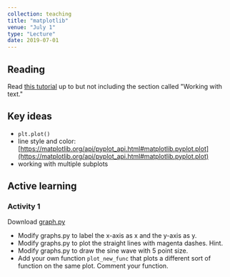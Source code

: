 ```yaml
---
collection: teaching
title: "matplotlib"
venue: "July 1"
type: "Lecture"
date: 2019-07-01
---
```


## Reading
Read [this tutorial](https://matplotlib.org/users/pyplot_tutorial.html) up to but not including the section called "Working with text."

## Key ideas
* `plt.plot()`
* line style and color: [https://matplotlib.org/api/pyplot_api.html#matplotlib.pyplot.plot](https://matplotlib.org/api/pyplot_api.html#matplotlib.pyplot.plot)
* working with multiple subplots

## Active learning

### Activity 1
Download [graph.py](https://lgw2.github.io/teaching/csci127-summer-2019/lectures/graph.py)
* Modify graphs.py to label the x-axis as x and the y-axis as y.
* Modify graphs.py to plot the straight lines with magenta dashes. Hint.
* Modify graphs.py to draw the sine wave with 5 point size.
* Add your own function `plot_new_func` that plots a different sort of function on the
same plot. Comment your function.
